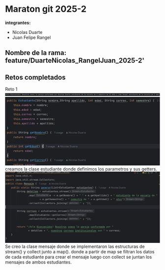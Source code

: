 # Maraton git 2025-2

**integrantes:**
- Nicolas Duarte
- Juan Felipe Rangel

**Nombre de la rama:** feature/DuarteNicolas_RangelJuan_2025-2'
---

## Retos completados
Reto 1
![img.png](img.png)
![img_1.png](img_1.png)
creamos la clase estudiante donde definimos los parametros y sus getters.
![img_2.png](img_2.png)
Se creo la clase mensaje donde se implementaron las estructuras de stream() y collect junto a map(). donde
a partir de map se filtran los datos de cada estudiante para crear el mensaje luego con collect se juntan los
mensajes de ambos estudiantes.
